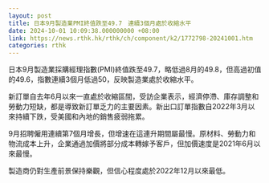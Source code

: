 ```yaml
---
layout: post
title: 日本9月製造業PMI終值跌至49.7　連續3個月處於收縮水平
date: 2024-10-01 10:09:38.000000000 +08:00
link: https://news.rthk.hk/rthk/ch/component/k2/1772798-20241001.htm
categories: rthk
---
```


日本9月製造業採購經理指數(PMI)終值跌至49.7，略低過8月的49.8，但高過初值的49.6，指數連續3個月低過50，反映製造業處於收縮水平。

新訂單自去年6月以來一直處於收縮區間，受訪企業表示，經濟停滯、庫存調整和勞動力短缺，都是導致新訂單乏力的主要因素。新出口訂單指數自2022年3月以來持續下跌，受美國和內地的銷售疲弱拖累。

9月招聘僱用連續第7個月增長，但增速在這連升期間屬最慢。原材料、勞動力和物流成本上升，企業通過加價將部分成本轉嫁予客戶，但加價速度是2021年6月以來最慢。

製造商仍對生產前景保持樂觀，但信心程度處於2022年12月以來最低。
